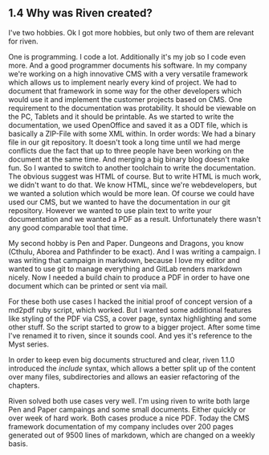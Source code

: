 ## 1.4 Why was Riven created?

I've two hobbies. Ok I got more hobbies, but only two of them are relevant for riven.

One is programming. I code a lot. Additionally it's my job so I code even more. And a good programmer documents
his software. In my company we're working on a high innovative CMS with a very versatile framework which allows us to
implement nearly every kind of project. We had to document that framework in some way for the other developers which
would use it and implement the customer projects based on CMS. One requirement to the documentation was protability.
It should be viewable on the PC, Tablets and it should be printable. As we started to write the documentation, we used
OpenOffice and saved it as a ODT file, which is basically a ZIP-File with some XML within. In order words: We had a
binary file in our git repository. It doesn't took a long time until we had merge conflicts due the fact that up to
three people have been working on the document at the same time. And merging a big binary blog doesn't make fun. So I
wanted to switch to another toolchain to write the documentation. The obvious suggest was HTML of course. But to write
HTML is much work, we didn't want to do that. We know HTML, since we're webdevelopers, but we wanted a solution which
would be more lean. Of course we could have used our CMS, but we wanted to have the documentation in our git repository.
However we wanted to use plain text to write your documentation and we wanted a PDF as a result. Unfortunately there
wasn't any good comparable tool that time.

My second hobby is Pen and Paper. Dungeons and Dragons, you know (Cthulu, Aborea and Pathfinder to be exact). And I was
writing a campaign. I was writing that campaign in markdown, because I love my editor and wanted to use git to manage
everything and GitLab renders markdown nicely. Now I needed a build chain to produce a PDF in order to have one document
which can be printed or sent via mail.

For these both use cases I hacked the initial proof of concept version of a md2pdf ruby script, which worked. But I
wanted some additional features like styling of the PDF via CSS, a cover page, syntax highlighting and some other stuff.
So the script started to grow to a bigger project. After some time I've renamed it to riven, since it sounds cool. And
yes it's reference to the Myst series.

In order to keep even big documents structured and clear, riven 1.1.0 introduced the *include* syntax, which allows
a better split up of the content over many files, subdirectories and allows an easier refactoring of the chapters.

Riven solved both use cases very well. I'm using riven to write both large Pen and Paper campaings and some small
documents. Either quickly or over week of hard work. Both cases produce a nice PDF. Today the CMS framework
documentation of my company includes over 200 pages generated out of 9500 lines of markdown, which are changed on a
weekly basis.
